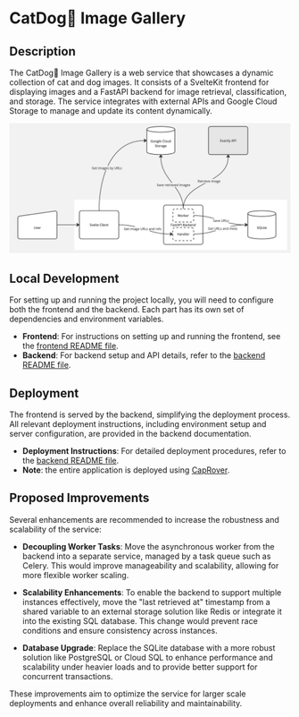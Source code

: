 # CatDog🐾 Image Gallery

## Description

The CatDog🐾 Image Gallery is a web service that showcases a dynamic collection of cat and dog images. It consists of a SvelteKit frontend for displaying images and a FastAPI backend for image retrieval, classification, and storage. The service integrates with external APIs and Google Cloud Storage to manage and update its content dynamically.

![Architecture Overview](images/architecture.jpeg)

## Local Development

For setting up and running the project locally, you will need to configure both the frontend and the backend. Each part has its own set of dependencies and environment variables.

- **Frontend**: For instructions on setting up and running the frontend, see the [frontend README file](./frontend/README.md).
- **Backend**: For backend setup and API details, refer to the [backend README file](./backend/README.md).

## Deployment

The frontend is served by the backend, simplifying the deployment process. All relevant deployment instructions, including environment setup and server configuration, are provided in the backend documentation.

- **Deployment Instructions**: For detailed deployment procedures, refer to the [backend README file](./backend/README.md).
- **Note**: the entire application is deployed using [CapRover](https://caprover.com/).

## Proposed Improvements

Several enhancements are recommended to increase the robustness and scalability of the service:

- **Decoupling Worker Tasks**: Move the asynchronous worker from the backend into a separate service, managed by a task queue such as Celery. This would improve manageability and scalability, allowing for more flexible worker scaling.
  
- **Scalability Enhancements**: To enable the backend to support multiple instances effectively, move the "last retrieved at" timestamp from a shared variable to an external storage solution like Redis or integrate it into the existing SQL database. This change would prevent race conditions and ensure consistency across instances.
  
- **Database Upgrade**: Replace the SQLite database with a more robust solution like PostgreSQL or Cloud SQL to enhance performance and scalability under heavier loads and to provide better support for concurrent transactions.

These improvements aim to optimize the service for larger scale deployments and enhance overall reliability and maintainability.
